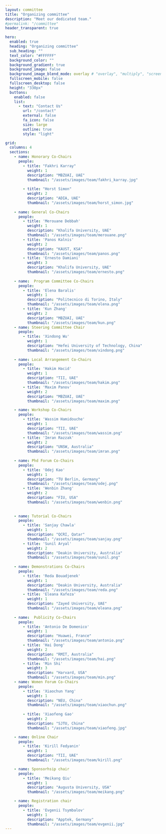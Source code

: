 ```yaml
---
layout: committee 
title: "Organizing committee"
description: "Meet our dedicated team."
#permalink: "/committee"
header_transparent: true

hero:
  enabled: true
  heading: "Organizing committee"
  sub_heading: ""
  text_color: "#FFFFFF"
  background_color: ""
  background_gradient: true
  background_image: false
  background_image_blend_mode: overlay # "overlay", "multiply", "screen"
  fullscreen_mobile: false
  fullscreen_desktop: false
  height: "330px"
  buttons:
    enabled: false
    list:
      - text: "Contact Us"
        url: "/contact"
        external: false
        fa_icon: false
        size: large
        outline: true
        style: "light"

grid:
  columns: 4
  sections:
    - name: Honorary Co-Chairs
      people:
        - title: "Fakhri Karray"
          weight: 1
          description: "MBZUAI, UAE"
          thumbnail: "/assets/images/team/fakhri_karray.jpg"
          
        - title: "Horst Simon"
          weight: 2
          description: "ADIA, UAE"
          thumbnail: "/assets/images/team/horst_simon.jpg"
          
    - name: General Co-Chairs
      people:
        - title: 'Merouane Debbah'
          weight: 1
          description: "Khalifa University, UAE"
          thumbnail: "/assets/images/team/merouane.png"
        - title: 'Panos Kalnis'
          weight: 2
          description: "KAUST, KSA"
          thumbnail: "/assets/images/team/panos.png"
        - title: 'Ernesto Damiani'
          weight: 3
          description: "Khalifa University, UAE"
          thumbnail: "/assets/images/team/ernesto.png"
          
    - name:  Program Committee Co-Chairs
      people:
        - title: 'Elena Baralis'
          weight: 1
          description: "Politecnico di Torino, Italy"
          thumbnail: "/assets/images/team/elena.png"
        - title: 'Kun Zhang'
          weight: 2
          description: "MBZUAI, UAE"
          thumbnail: "/assets/images/team/kun.png"
    - name: Steering Committee Chair
      people:
        - title: 'Xindong Wu'
          weight: 1
          description: "Hefei University of Technology, China"
          thumbnail: "/assets/images/team/xindong.png"
          
    - name: Local Arrangement Co-Chairs 
      people:
        - title: 'Hakim Hacid'
          weight: 1
          description: "TII, UAE"
          thumbnail: "/assets/images/team/hakim.png"
        - title: 'Maxim Panov'
          weight: 2
          description: "MBZUAI, UAE"
          thumbnail: "/assets/images/team/maxim.png"

    - name: Workshop Co-Chairs
      people:
        - title: 'Wassim Hamidouche'
          weight: 1
          description: "TII, UAE"
          thumbnail: "/assets/images/team/wassim.png"
        - title: 'Imran Razzak'
          weight: 2
          description: "UNSW, Australia"
          thumbnail: "/assets/images/team/imran.png"
          
    - name: Phd Forum Co-Chairs
      people:
        - title: 'Odej Kao'
          weight: 1
          description: "TU Berlin, Germany"
          thumbnail: "/assets/images/team/odej.png"
        - title: 'Wenbin Zhang'
          weight: 2
          description: "FIU, USA"
          thumbnail: "/assets/images/team/wenbin.png"
          
          
    - name: Tutorial Co-Chairs
      people:
        - title: 'Sanjay Chawla'
          weight: 1
          description: "QCRI, Qatar"
          thumbnail: "/assets/images/team/sanjay.png"
        - title: 'Sunil Aryal'
          weight: 2
          description: "Deakin University, Australia"
          thumbnail: "/assets/images/team/sunil.png"
          
    - name: Demonstrations Co-Chairs
      people:
        - title: 'Reda Bouadjenek'
          weight: 1
          description: "Deakin University, Australia"
          thumbnail: "/assets/images/team/reda.png"
        - title: 'Eleana Kafeza'
          weight: 1
          description: "Zayed University, UAE"
          thumbnail: "/assets/images/team/eleana.png"
          
    - name:  Publicity Co-Chairs
      people:
        - title: 'Antonio De Domenico'
          weight: 1
          description: "Huawei, France"
          thumbnail: "/assets/images/team/antonio.png"
        - title: 'Hai Dong'
          weight: 2
          description: "RMIT, Australia"
          thumbnail: "/assets/images/team/hai.png"
        - title: 'Min Shi'
          weight: 3
          description: "Harvard, USA"
          thumbnail: "/assets/images/team/min.png"
    - name: Women Forum Co-Chairs
      people:
        - title: 'Xiaochun Yang'
          weight: 1
          description: "NEU, China"
          thumbnail: "/assets/images/team/xiaochun.png"
          
        - title: 'Xiaofeng Gao'
          weight: 2
          description: "SJTU, China"
          thumbnail: "/assets/images/team/xiaofeng.jpg"

    - name: Online Chair
      people:
        - title: 'Kirill Fedyanin'
          weight: 1
          description: "TII, UAE"
          thumbnail: "/assets/images/team/kirill.png"

    - name: Sponsorhsip chair
      people:
        - title: 'Meikang Qiu'
          weight: 1
          description: "Augusta University, USA"
          thumbnail: "/assets/images/team/meikang.png"

    - name: Registration chair
      people:
        - title: 'Evgenii Tsymbalov'
          weight: 1
          description: "Apptek, Germany"
          thumbnail: "/assets/images/team/evgenii.jpg"
---
```



